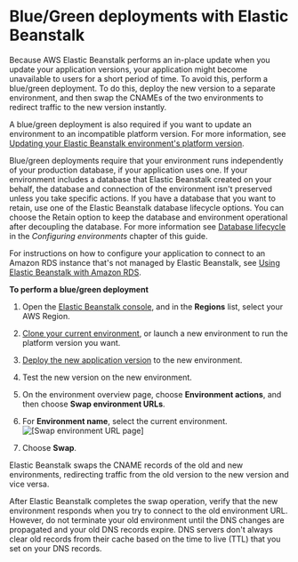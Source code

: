 # Blue/Green deployments with Elastic Beanstalk<a name="using-features.CNAMESwap"></a>

Because AWS Elastic Beanstalk performs an in\-place update when you update your application versions, your application might become unavailable to users for a short period of time\. To avoid this, perform a blue/green deployment\. To do this, deploy the new version to a separate environment, and then swap the CNAMEs of the two environments to redirect traffic to the new version instantly\.

A blue/green deployment is also required if you want to update an environment to an incompatible platform version\. For more information, see [Updating your Elastic Beanstalk environment's platform version](using-features.platform.upgrade.md)\.

Blue/green deployments require that your environment runs independently of your production database, if your application uses one\. If your environment includes a database that Elastic Beanstalk created on your behalf, the database and connection of the environment isn't preserved unless you take specific actions\. If you have a database that you want to retain, use one of the Elastic Beanstalk database lifecycle options\. You can choose the Retain option to keep the database and environment operational after decoupling the database\. For more information see [Database lifecycle](using-features.managing.db.md#environments-cfg-rds-lifecycle) in the *Configuring environments* chapter of this guide\. 

For instructions on how to configure your application to connect to an Amazon RDS instance that's not managed by Elastic Beanstalk, see [Using Elastic Beanstalk with Amazon RDS](AWSHowTo.RDS.md)\.

**To perform a blue/green deployment**

1. Open the [Elastic Beanstalk console](https://console.aws.amazon.com/elasticbeanstalk), and in the **Regions** list, select your AWS Region\.

1. [Clone your current environment](using-features.managing.clone.md), or launch a new environment to run the platform version you want\.

1. [Deploy the new application version](using-features.deploy-existing-version.md#deployments-newversion) to the new environment\.

1. Test the new version on the new environment\.

1. On the environment overview page, choose **Environment actions**, and then choose **Swap environment URLs**\.

1. For **Environment name**, select the current environment\.  
![\[Swap environment URL page\]](http://docs.aws.amazon.com/elasticbeanstalk/latest/dg/images/aeb-env-swap-url.png)

1. Choose **Swap**\.

Elastic Beanstalk swaps the CNAME records of the old and new environments, redirecting traffic from the old version to the new version and vice versa\.

After Elastic Beanstalk completes the swap operation, verify that the new environment responds when you try to connect to the old environment URL\. However, do not terminate your old environment until the DNS changes are propagated and your old DNS records expire\. DNS servers don't always clear old records from their cache based on the time to live \(TTL\) that you set on your DNS records\.